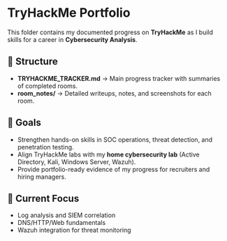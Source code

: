 # TryHackMe Portfolio

This folder contains my documented progress on **TryHackMe** as I build skills for a career in **Cybersecurity Analysis**.  

## 📂 Structure
- **TRYHACKME_TRACKER.md** → Main progress tracker with summaries of completed rooms.  
- **room_notes/** → Detailed writeups, notes, and screenshots for each room.  

## 🎯 Goals
- Strengthen hands-on skills in SOC operations, threat detection, and penetration testing.  
- Align TryHackMe labs with my **home cybersecurity lab** (Active Directory, Kali, Windows Server, Wazuh).  
- Provide portfolio-ready evidence of my progress for recruiters and hiring managers.  

## 🚀 Current Focus
- Log analysis and SIEM correlation  
- DNS/HTTP/Web fundamentals  
- Wazuh integration for threat monitoring  
